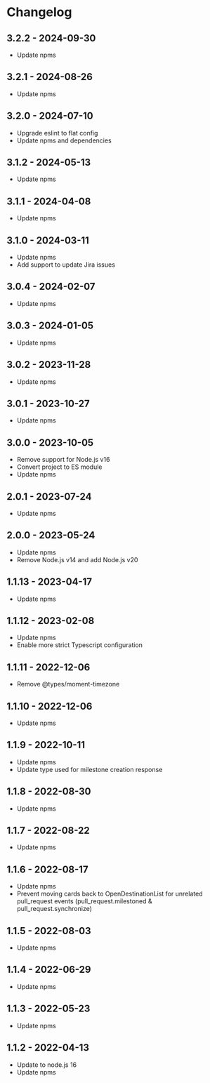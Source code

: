# Changelog

## 3.2.2 - 2024-09-30

- Update npms

## 3.2.1 - 2024-08-26

- Update npms

## 3.2.0 - 2024-07-10

- Upgrade eslint to flat config
- Update npms and dependencies

## 3.1.2 - 2024-05-13

- Update npms

## 3.1.1 - 2024-04-08

- Update npms

## 3.1.0 - 2024-03-11

- Update npms
- Add support to update Jira issues

## 3.0.4 - 2024-02-07

- Update npms

## 3.0.3 - 2024-01-05

- Update npms

## 3.0.2 - 2023-11-28

- Update npms

## 3.0.1 - 2023-10-27

- Update npms

## 3.0.0 - 2023-10-05

- Remove support for Node.js v16
- Convert project to ES module
- Update npms

## 2.0.1 - 2023-07-24

- Update npms

## 2.0.0 - 2023-05-24

- Update npms
- Remove Node.js v14 and add Node.js v20

## 1.1.13 - 2023-04-17

- Update npms

## 1.1.12 - 2023-02-08

- Update npms
- Enable more strict Typescript configuration

## 1.1.11 - 2022-12-06

- Remove @types/moment-timezone

## 1.1.10 - 2022-12-06

- Update npms

## 1.1.9 - 2022-10-11

- Update npms
- Update type used for milestone creation response

## 1.1.8 - 2022-08-30

- Update npms

## 1.1.7 - 2022-08-22

- Update npms

## 1.1.6 - 2022-08-17

- Update npms
- Prevent moving cards back to OpenDestinationList for unrelated pull_request events (pull_request.milestoned & pull_request.synchronize)

## 1.1.5 - 2022-08-03

- Update npms

## 1.1.4 - 2022-06-29

- Update npms

## 1.1.3 - 2022-05-23

- Update npms

## 1.1.2 - 2022-04-13

- Update to node.js 16
- Update npms
